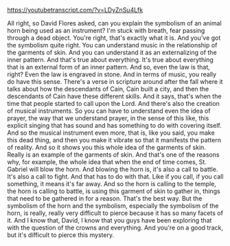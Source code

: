 https://youtubetranscript.com/?v=LDyZnSu4Lfk

 All right, so David Flores asked, can you explain the symbolism of an animal horn being used as an instrument? I'm stuck with breath, fear passing through a dead object. You're right, that's exactly what it is. And you've got the symbolism quite right. You can understand music in the relationship of the garments of skin. And you can understand it as an externalizing of the inner pattern. And that's true about everything. It's true about everything that is an external form of an inner pattern. And so, even the law is that, right? Even the law is engraved in stone. And in terms of music, you really do have this sense. There's a verse in scripture around after the fall where it talks about how the descendants of Cain, Cain built a city, and then the descendants of Cain have these different skills. And it says, that's when the time that people started to call upon the Lord. And there's also the creation of musical instruments. So you can have to understand even the idea of prayer, the way that we understand prayer, in the sense of this like, this explicit singing that has sound and has something to do with covering itself. And so the musical instrument even more, that is, like you said, you make this dead thing, and then you make it vibrate so that it manifests the pattern of reality. And so it shows you this whole idea of the garments of skin. Really is an example of the garments of skin. And that's one of the reasons why, for example, the whole idea that when the end of time comes, St. Gabriel will blow the horn. And blowing the horn is, it's also a call to battle. It's also a call to fight. And that has to do with that. Like if you call, if you call something, it means it's far away. And so the horn is calling to the temple, the horn is calling to battle, is using this garment of skin to gather in, things that need to be gathered in for a reason. That's the best way. But the symbolism of the horn and the symbolism, especially the symbolism of the horn, is really, really very difficult to pierce because it has so many facets of it. And I know that, David, I know that you guys have been exploring that with the question of the crowns and everything. And you're on a good track, but it's difficult to pierce this mystery.